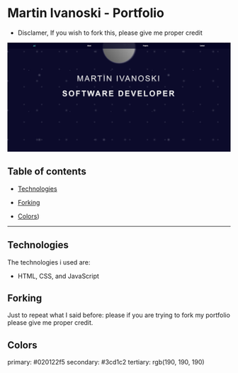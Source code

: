 # Martin Ivanoski - Portfolio


- Disclamer, If you wish to fork this, please give me proper credit


![Copy By Click](https://github.com/ivanoskiHarmonia/MartinIvanoski-Portfolio/blob/main/app/images/readme_portfolio.jpg?raw=true)


## Table of contents

* [Technologies](#technologies)
 

* [Forking](#forking)


* [Colors](#colors)) 

---

  

## Technologies


The technologies i used are:


- HTML, CSS, and JavaScript  


## Forking


Just to repeat what I said before: please if you are trying to fork my portfolio please give me proper credit.


## Colors

primary: #020122f5
secondary: #3cd1c2
tertiary: rgb(190, 190, 190)